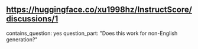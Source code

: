 ## https://huggingface.co/xu1998hz/InstructScore/discussions/1

contains_question: yes
question_part: "Does this work for non-English generation?"
